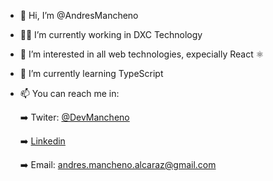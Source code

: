 - 👋 Hi, I’m @AndresMancheno
- 👨‍💻 I’m currently working in DXC Technology
- 👀 I’m interested in all web technologies, expecially React ⚛️
- 🌱 I’m currently learning TypeScript
- 📫 You can reach me in:

     ➡️ Twiter: [@DevMancheno](https://twitter.com/DevMancheno?t=xdbf8WuZGTI5Gmuc_AlfSg&s=09)
     
     ➡️ [Linkedin](https://www.linkedin.com/in/andr%C3%A9s-manche%C3%B1o-alcaraz-ba0273237/)
     
     ➡️ Email: andres.mancheno.alcaraz@gmail.com

